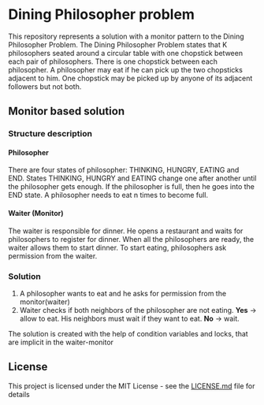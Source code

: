 # Dining Philosopher problem

This repository represents a solution with a monitor pattern to the Dining Philosopher Problem.
The Dining Philosopher Problem states that K philosophers seated around a circular table with one chopstick between each pair of philosophers. There is one chopstick between each philosopher. A philosopher may eat if he can pick up the two chopsticks adjacent to him. One chopstick may be picked up by anyone of its adjacent followers but not both.

## Monitor based solution

### Structure description

#### Philosopher 

There are four states of philosopher: THINKING, HUNGRY, EATING and END.
States THINKING, HUNGRY and EATING change one after another until the philosopher gets enough. If the philosopher is full, then he goes into the END state. 
A philosopher needs to eat n times to become full. 

#### Waiter (Monitor)

The waiter is responsible for dinner. He opens a restaurant and waits for philosophers to register for dinner. When all the philosophers are ready, the waiter allows them to start dinner. To start eating, philosophers ask permission from the waiter.

### Solution

1) A philosopher wants to eat and he asks for permission from the monitor(waiter)
2) Waiter checks if both neighbors of the philosopher are not eating.
  **Yes** -> allow to eat. His neighbors must wait if they want to eat.
  **No** -> wait.

The solution is created with the help of condition variables and locks, that are implicit in the waiter-monitor

## License

This project is licensed under the MIT License - see the [LICENSE.md](LICENSE.md) file for details

